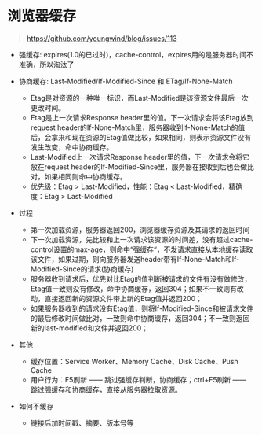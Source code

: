 # 浏览器缓存
> https://github.com/youngwind/blog/issues/113

- 强缓存: expires(1.0的已过时)，cache-control，expires用的是服务器时间不准确，所以淘汰了
- 协商缓存: Last-Modified/If-Modified-Since 和 ETag/If-None-Match
  - Etag是对资源的一种唯一标识，而Last-Modified是该资源文件最后一次更改时间。
  - Etag是上一次请求Response header里的值。下一次请求会将该Etag放到request header的If-None-Match里，服务器收到If-None-Match的值后，会拿来和现在资源的Etag值做比较，如果相同，则表示资源文件没有发生改变，命中协商缓存。
  - Last-Modified上一次请求Response header里的值，下一次请求会将它放在request header的If-Modified-Since里，服务器在接收到后也会做比对，如果相同则命中协商缓存。
  - 优先级：Etag > Last-Modified，性能：Etag < Last-Modified，精确度：Etag > Last-Modified

- 过程
  - 第一次加载资源，服务器返回200，浏览器缓存资源及其请求的返回时间
  - 下一次加载资源，先比较和上一次请求该资源的时间差，没有超过cache-control设置的max-age，则命中“强缓存“，不发请求直接从本地缓存读取该文件，如果过期，则向服务器发送header带有If-None-Match和If-Modified-Since的请求(协商缓存)
  - 服务器收到请求后，优先对比Etag的值判断被请求的文件有没有做修改，Etag值一致则没有修改，命中协商缓存，返回304；如果不一致则有改动，直接返回新的资源文件带上新的Etag值并返回200；
  - 如果服务器收到的请求没有Etag值，则将If-Modified-Since和被请求文件的最后修改时间做比对，一致则命中协商缓存，返回304；不一致则返回新的last-modified和文件并返回200；

- 其他
  - 缓存位置：Service Worker、Memory Cache、Disk Cache、Push Cache
  - 用户行为：F5刷新 —— 跳过强缓存判断，协商缓存；ctrl+F5刷新 —— 跳过强缓存和协商缓存，直接从服务器拉取资源。

- 如何不缓存
  - 链接后加时间戳、摘要、版本号等
  